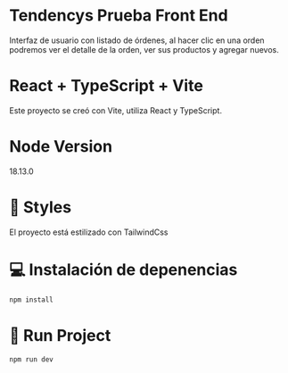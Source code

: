 # Tendencys Prueba Front End

Interfaz de usuario con listado de órdenes, al hacer clic en una orden podremos ver el detalle de la orden, ver sus productos y agregar nuevos.

# React + TypeScript + Vite

Este proyecto se creó con Vite, utiliza React y TypeScript.

# Node Version

18.13.0

# 🎨 Styles

El proyecto está estilizado con TailwindCss

# 💻 Instalación de depenencias

```bash
npm install
```

# 🚀 Run Project

```bash
npm run dev
```
